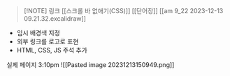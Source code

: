 
> [!NOTE] 링크
> [[스크롤 바 없애기(CSS)]]
[[단어장]]
[[am 9_22 2023-12-13 09.21.32.excalidraw]]

- 임시 배경색 지정
- 외부 링크를 로고로 표현
- HTML, CSS, JS 주석 추가

실제 페이지
3:10pm 
![[Pasted image 20231213150949.png]]

